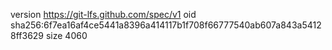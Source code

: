version https://git-lfs.github.com/spec/v1
oid sha256:6f7ea16af4ce5441a8396a414117b1f708f66777540ab607a843a54128ff3629
size 4060
